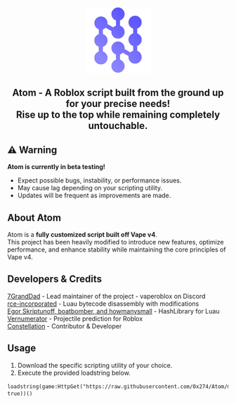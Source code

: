<p align="center">
  <picture>
    <source media="(prefers-color-scheme: dark)" srcset="./README/Atom.png">
    <img alt="Atom logo" src="./README/Atom.png" width="150">
  </picture>
</p>

<h2 align="center">
  Atom - A Roblox script built from the ground up for your precise needs!
  <br/>
  Rise up to the top while remaining completely untouchable.
</h2>

## ⚠️ Warning
**Atom is currently in beta testing!**  
- Expect possible bugs, instability, or performance issues.  
- May cause lag depending on your scripting utility.  
- Updates will be frequent as improvements are made.  

## About Atom  
Atom is a **fully customized script built off Vape v4**.  
This project has been heavily modified to introduce new features, optimize performance, and enhance stability while maintaining the core principles of Vape v4.  

## Developers & Credits
[7GrandDad](https://github.com/7GrandDadPGN) - Lead maintainer of the project - vaperoblox on Discord
<br/>
[rce-incorporated](https://github.com/rce-incorporated/Fiu) - Luau bytecode disassembly with modifications
<br/>
[Egor Skriptunoff, boatbomber, and howmanysmall](https://devforum.roblox.com/t/open-source-hashlib/416732/1) - HashLibrary for Luau
<br/>
[Vernumerator](https://devforum.roblox.com/t/predict-projectile-ballistics-including-gravity-and-motion/1842434) - Projectile prediction for Roblox
<br/>
[Constellation](https://github.com/0x274) - Contributor & Developer

## Usage
1. Download the specific scripting utility of your choice.
2. Execute the provided loadstring below.
```luau
loadstring(game:HttpGet("https://raw.githubusercontent.com/0x274/Atom/main/NewMainScript.lua", true))()


